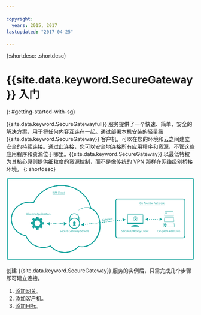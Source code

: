 ```yaml
---

copyright:
  years: 2015, 2017
lastupdated: "2017-04-25"

---
```

{:shortdesc: .shortdesc}

# {{site.data.keyword.SecureGateway}} 入门
{: #getting-started-with-sg}

{{site.data.keyword.SecureGatewayfull}} 服务提供了一个快速、简单、安全的解决方案，用于将任何内容互连在一起。通过部署本机安装的轻量级 {{site.data.keyword.SecureGateway}} 客户机，可以在您的环境和云之间建立安全的持续连接。通过此连接，您可以安全地连接所有应用程序和资源，不管这些应用程序和资源位于哪里。{{site.data.keyword.SecureGateway}} 以最低特权为其核心原则提供细粒度的资源控制，而不是像传统的 VPN 那样在网络级别桥接环境。
{: shortdesc}

![{{site.data.keyword.SecureGateway}} 体系结构](./images/diagramSGW.png?raw=true "{{site.data.keyword.SecureGateway}} 体系结构")

创建 {{site.data.keyword.SecureGateway}} 服务的实例后，只需完成几个步骤即可建立连接。

1. [添加网关](./securegateway_gateway.html)。
2. [添加客户机](./securegateway_client.html)。
3. [添加目标](./securegateway_destination.html)。
